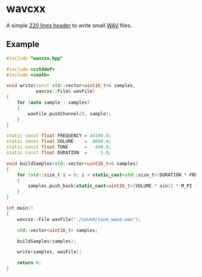 # wavcxx
A simple [220 lines header](https://github.com/matovitch/wavcxx/blob/master/wavcxx.hpp) to write small [WAV](https://en.wikipedia.org/wiki/WAV) files. 

## Example

```c++
#include "wavcxx.hpp"

#include <cstddef>
#include <cmath>

void write(const std::vector<uint16_t>& samples,
           wavcxx::File& wavFile)
{
    for (auto sample : samples)
    {
        wavFile.pushChannel(0, sample);
    }
}

static const float FREQUENCY = 44100.0;
static const float VOLUME    =  8000.0;
static const float TONE      =   440.0;
static const float DURATION  =     5.0;

void buildSamples(std::vector<uint16_t>& samples)
{
    for (std::size_t i = 0; i < static_cast<std::size_t>(DURATION * FREQUENCY); i++)
    {
        samples.push_back(static_cast<uint16_t>(VOLUME * sin(2 * M_PI * TONE * i / FREQUENCY)));
    }
}

int main()
{
    wavcxx::File wavFile("./sound/sine_wave.wav");

    std::vector<uint16_t> samples;

    buildSamples(samples);

    write(samples, wavFile);

    return 0;
}
```
